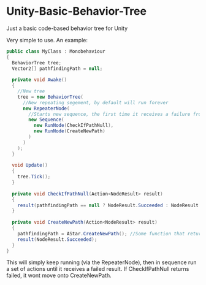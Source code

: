 # Unity-Basic-Behavior-Tree
Just a basic code-based behavior tree for Unity

Very simple to use. An example:
```cs
public class MyClass : Monobehaviour
{
  BehaviorTree tree;
  Vector2[] pathfindingPath = null;
  
  private void Awake()
  {
    //New tree
    tree = new BehaviorTree( 
      //New repeating segement, by default will run forever
      new RepeaterNode(
        //Starts new sequence, the first time it receives a failure from it's child, it will stop
        new Sequence(
          new RunNode(CheckIfPathNull),
          new RunNode(CreateNewPath)
        )
      )
    );
  }
  
  void Update()
  {
    tree.Tick();
  }
  
  private void CheckIfPathNull(Action<NodeResult> result)
  {
    result(pathfindingPath == null ? NodeResult.Succeeded : NodeResult.Failed);
  }
  
  private void CreateNewPath(Action<NodeResult> result)
  {
    pathfindingPath = AStar.CreateNewPath(); //Some function that returns an array of points for A* pathfinding
    result(NodeResult.Succeeded);
  }
}
```
This will simply keep running (via the RepeaterNode), then in sequence run a set of actions until it receives a failed result. If CheckIfPathNull returns failed, it wont move onto CreateNewPath. 
